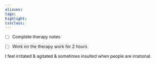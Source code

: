 ```yaml
---
aliases:  
tags:
highlight:  
cssclass:
---
```


- [ ] Complete therapy notes
- [ ] Work on the therapy work for 2 hours


I feel irritated & agitated & sometimes insulted when people are irrational.